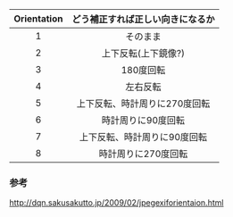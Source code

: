 | Orientation	| どう補正すれば正しい向きになるか |   
|:-:|:-:|  
1	| そのまま
2	| 上下反転(上下鏡像?)
3	| 180度回転
4	| 左右反転
5	| 上下反転、時計周りに270度回転
6	| 時計周りに90度回転
7	| 上下反転、時計周りに90度回転
8	| 時計周りに270度回転

### 参考
http://dqn.sakusakutto.jp/2009/02/jpegexiforientaion.html
